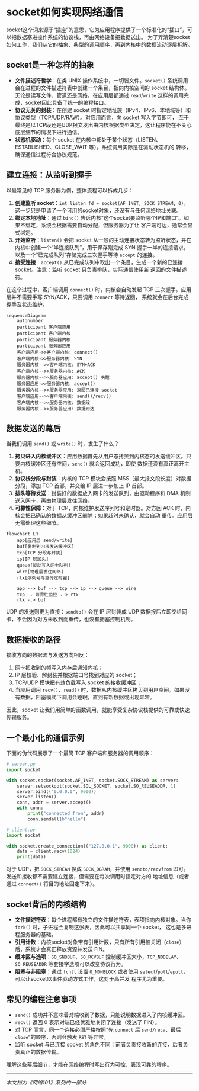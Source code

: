 # socket如何实现网络通信

socket这个词来源于“插座”的意思，它为应用程序提供了一个标准化的“插口”，可以把数据塞进操作系统的协议栈，再由网络设备把数据送出。
为了弄清楚socket如何工作，我们从它的抽象、典型的调用顺序，再到内核中的数据流动逐层拆解。

## socket是一种怎样的抽象

- **文件描述符哲学**：在类 UNIX 操作系统中，一切皆文件。`socket()` 系统调用会在进程的文件描述符表中创建一个条目，指向内核空间的
  socket 结构体。无论是读写文件、管道还是网络，在应用层都通过 `read`/`write` 这样的调用完成，socket因此具备了统一的编程接口。
- **协议无关的封装**：在创建 socket 时指定地址族（IPv4、IPv6、本地域等）和协议类型（TCP/UDP/RAW）。对应用而言，向 socket 写入字节即可，
  至于最终是以TCP段还是UDP报文发出由内核根据类型决定，这让程序能在不关心底层细节的情况下进行通信。
- **状态机驱动**：每个 socket 在内核中都处于某个状态（LISTEN、ESTABLISHED、CLOSE_WAIT 等）。系统调用实际是在驱动状态机的
  转移，确保通信过程符合协议规范。

## 建立连接：从监听到握手

以最常见的 TCP 服务器为例，整体流程可以拆成几步：

1. **创建监听 socket**：`int listen_fd = socket(AF_INET, SOCK_STREAM, 0);`
   这一步只是申请了一个可用的socket对象，还没有与任何网络地址关联。
2. **绑定本地地址**：通过 `bind()` 告诉内核“这个socket要监听哪个IP和端口”。如果不绑定，系统会根据需要自动分配，但服务器为了让
   客户端可达，通常会显式绑定。
3. **开始监听**：`listen()` 会把 socket 从一般的主动连接状态转为监听状态，并在内核中创建一个“半连接队列”，用于保存刚完成
   SYN 握手一半的连接请求，以及一个“已完成队列”存储完成三次握手等待 `accept` 的连接。
4. **接受连接**：`accept()` 从已完成队列中取出一个条目，生成一个新的已连接 socket。注意：监听 socket 只负责排队，实际通信使用新
   返回的文件描述符。

在这个过程中，客户端调用 `connect()` 时，内核会自动发起 TCP 三次握手。应用层并不需要手写 SYN/ACK，只要调用 `connect` 等待返回，
系统就会在后台完成握手及状态维护。

```mermaid
sequenceDiagram
    autonumber
    participant 客户端应用
    participant 客户端内核
    participant 服务器内核
    participant 服务器应用
    客户端应用->>客户端内核: connect()
    客户端内核->>服务器内核: SYN
    服务器内核-->>客户端内核: SYN+ACK
    客户端内核-->>服务器内核: ACK
    服务器内核-->>服务器应用: accept() 唤醒
    服务器应用->>服务器内核: accept()
    服务器内核-->>服务器应用: 返回已连接 socket
    客户端应用-->>客户端内核: send()/recv()
    客户端内核-->>服务器内核: 数据段
    服务器内核-->>服务器应用: 数据到达
```

## 数据发送的幕后

当我们调用 `send()` 或 `write()` 时，发生了什么？

1. **拷贝进入内核缓冲区**：应用数据首先从用户态拷贝到内核态的发送缓冲区。只要内核缓冲区还有空间，`send()` 就会返回成功，即使
   数据还没有真正离开主机。
2. **协议栈分段与封装**：内核的 TCP 模块会按照 MSS（最大报文段长度）对数据分段，添加 TCP 首部，并交给 IP 层进一步加上 IP 首部。
3. **排队等待发送**：封装好的数据放入网卡的发送队列，由驱动程序和 DMA 机制送入网卡，再由物理层发往网络。
4. **可靠性保障**：对于 TCP，内核维护发送序列号和定时器。对方回 ACK 时，内核会把已确认的数据从缓冲区删除；如果超时未确认，就会自动
   重传。应用层无需处理这些细节。

```mermaid
flowchart LR
    app[应用层 send/write]
    buf[复制到内核发送缓冲区]
    tcp[TCP 分段与封装]
    ip[IP 层加头]
    queue[驱动写入网卡队列]
    wire[物理层发往网络]
    rtx[序列号与重传定时器]

    app --> buf --> tcp --> ip --> queue --> wire
    tcp -. 可靠性监控 .-> rtx
    rtx -.> buf
```

UDP 的发送则更为直接：`sendto()` 会在 IP 层封装成 UDP 数据报后立即交给网卡，不会因为对方未收到而重传，也没有拥塞控制机制。

## 数据接收的路径

接收方向的数据流与发送方向相反：

1. 网卡把收到的帧写入内存后通知内核；
2. IP 层校验、解封装并根据端口号找到对应的 socket；
3. TCP/UDP 模块把有效负载写入 socket 的接收缓冲区；
4. 当应用调用 `recv()`、`read()` 时，数据从内核缓冲区拷贝到用户空间。如果没有数据，阻塞模式下调用会睡眠，直到有新数据或出现异常。

因此，socket 让我们用简单的函数调用，就能享受复杂协议栈提供的可靠或快速传输服务。

## 一个最小化的通信示例

下面的伪代码展示了一个最简 TCP 客户端和服务器的调用顺序：

```python
# server.py
import socket

with socket.socket(socket.AF_INET, socket.SOCK_STREAM) as server:
    server.setsockopt(socket.SOL_SOCKET, socket.SO_REUSEADDR, 1)
    server.bind(("0.0.0.0", 9000))
    server.listen()
    conn, addr = server.accept()
    with conn:
        print("connected from", addr)
        conn.sendall(b"hello")

# client.py
import socket

with socket.create_connection(("127.0.0.1", 9000)) as client:
    data = client.recv(1024)
    print(data)
```

对于 UDP，把 `SOCK_STREAM` 换成 `SOCK_DGRAM`，并使用 `sendto/recvfrom` 即可。发送和接收都不需要建立连接，但需要在每次调用时指定对方的
地址信息（或者通过 `connect()` 将目的地址固定下来）。

## socket背后的内核结构

- **文件描述符表**：每个进程都有独立的文件描述符表，表项指向内核对象。当你 `fork()` 时，子进程会复制这张表，因此可以共享同一个 socket，
  这也是多进程服务器的基础。
- **引用计数**：内核socket对象带有引用计数，只有所有引用被关闭（`close`）后，系统才会真正释放资源并发送 FIN。
- **缓冲区与选项**：`SO_SNDBUF`、`SO_RCVBUF` 控制缓冲区大小，`TCP_NODELAY`、`SO_REUSEADDR` 等套接字选项可以改变协议行为。
- **阻塞与非阻塞**：通过 `fcntl` 设置 `O_NONBLOCK` 或者使用 `select`/`poll`/`epoll`，可以让socket以事件驱动方式工作，这对于高并发
  程序尤为重要。

## 常见的编程注意事项

- `send()` 成功并不意味着对端收到了数据，只能说明数据进入了内核缓冲区。
- `recv()` 返回 0 表示对端已经优雅地关闭了连接（发送了 FIN）。
- 对 TCP 而言，同一个连接必须严格按照“先 `connect` 后 `send/recv`、最后 `close`”的顺序，否则会触发 `RST` 等异常。
- 监听 socket 与已连接 socket 的角色不同：前者负责接收新的连接，后者负责真正的数据传输。

理解这些幕后细节，才能在网络编程时写出行为可控、表现可靠的程序。

---

*本文档为《网络101》系列的一部分*
